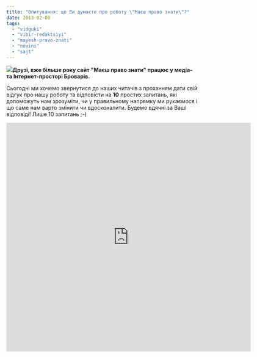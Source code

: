 ```yaml
---
title: "Опитування: що Ви думаєте про роботу \"Маєш право знати\"?"
date: 2013-02-08
tags: 
  - "vidguki"
  - "vibir-redaktsiyi"
  - "mayesh-pravo-znati"
  - "novini"
  - "sajt"
---
```


[![](https://mpz.brovary.org/wp-content/uploads/2013/02/feedback.jpg)](https://mpz.brovary.org/wp-content/uploads/2013/02/feedback.jpg)**Друзі, вже більше року сайт "Маєш право знати" працює у медіа- та Інтернет-просторі Броварів.**

Сьогодні ми хочемо звернутися до наших читачів з проханням дати свій відгук про нашу роботу та відповісти на **10** простих запитань, які допоможуть нам зрозуміти, чи у правильному напрямку ми рухаємося і що саме нам варто змінити чи вдосконалити. Будемо вдячні за Ваші відповіді! Лише 10 запитань ;-)

<iframe src="https://docs.google.com/forms/d/1IDNgmTW87qGlI0RgzndIqgJHtXfqNtIL_2kgb7mHAo0/viewform?embedded=true" height="600" width="640" frameborder="0" marginwidth="0" marginheight="0" scrolling="no"></iframe>
